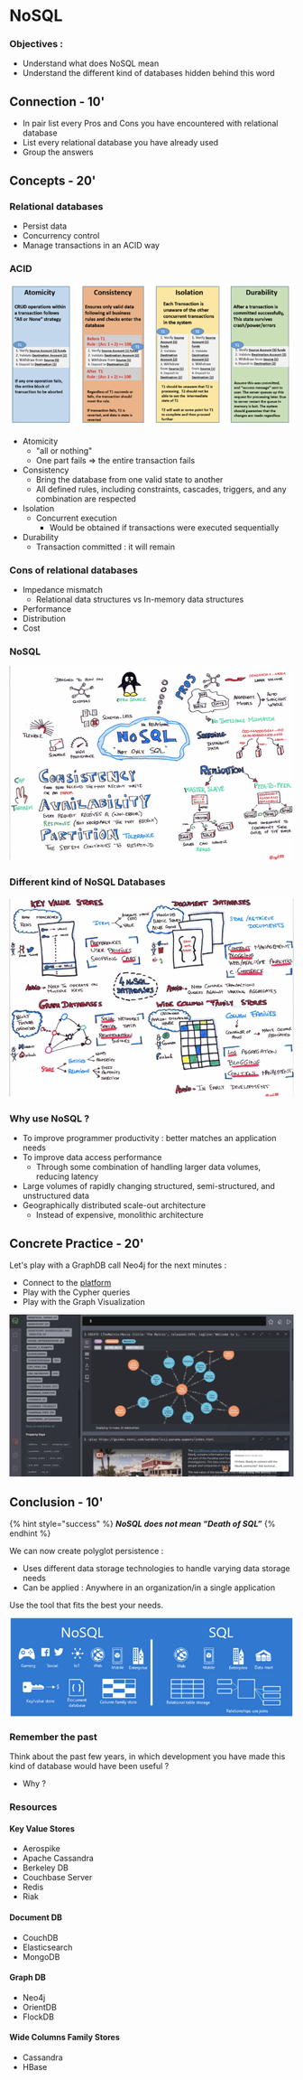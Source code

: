 # NoSQL

### Objectives :

* Understand what does NoSQL mean
* Understand the different kind of databases hidden behind this word

## Connection - 10'

* In pair list every Pros and Cons you have encountered with relational database
* List every relational database you have already used
* Group the answers

## Concepts - 20'

### Relational databases

* Persist data
* Concurrency control
* Manage transactions in an ACID way

### ACID

![](<../.gitbook/assets/image (511).png>)

* Atomicity
  * "all or nothing"
  * One part fails => the entire transaction fails
* Consistency
  * Bring the database from one valid state to another
  * All defined rules, including constraints, cascades, triggers, and any combination are respected
* Isolation
  * Concurrent execution
    * Would be obtained if transactions were executed sequentially
* Durability
  * Transaction committed : it will remain

### Cons of relational databases

* Impedance mismatch
  * Relational data structures vs In-memory data structures
* Performance
* Distribution
* Cost

### NoSQL

![](<../.gitbook/assets/image (513).png>)

### Different kind of NoSQL Databases

![](<../.gitbook/assets/image (514).png>)

### Why use NoSQL ?

* To improve programmer productivity : better matches an application needs 
* To improve data access performance 
  * Through some combination of handling larger data volumes, reducing latency 
* Large volumes of rapidly changing structured, semi-structured, and unstructured data
* Geographically distributed scale-out architecture 
  * Instead of expensive, monolithic architecture

## Concrete Practice - 20'

Let's play with a GraphDB call Neo4j for the next minutes :

* Connect to the [platform](https://sandbox.neo4j.com)
* Play with the Cypher queries
* Play with the Graph Visualization

![](<../.gitbook/assets/image (515).png>)

## Conclusion - 10'

{% hint style="success" %}
_**NoSQL does not mean “Death of SQL”**_
{% endhint %}

We can now create polyglot persistence :

* Uses different data storage technologies to handle varying data storage needs
* Can be applied : Anywhere in an organization/in a single application

Use the tool that fits the best your needs.

![](<../.gitbook/assets/image (516).png>)

### Remember the past

Think about the past few years, in which development you have made this kind of database would have been useful ?

* Why ?

### Resources

#### Key Value Stores

* Aerospike
* Apache Cassandra
* Berkeley DB
* Couchbase Server
* Redis
* Riak

#### Document DB

* CouchDB
* Elasticsearch
* MongoDB

#### Graph DB

* Neo4j
* OrientDB
* FlockDB

#### Wide Columns Family Stores

* Cassandra
* HBase


